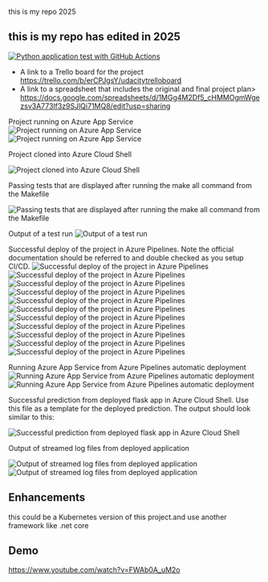 this is my repo 2025
## this is my repo has edited in 2025

[![Python application test with GitHub Actions](https://github.com/mohamed-elmatary/azure-devops-2025/actions/workflows/main.yml/badge.svg)](https://github.com/mohamed-elmatary/azure-devops-2025/actions/workflows/main.yml)

* A link to a Trello board for the project
https://trello.com/b/erCPJgsY/udacitytrelloboard
* A link to a spreadsheet that includes the original and final project plan>
https://docs.google.com/spreadsheets/d/1MGg4M2Df5_cHMMOgmWgezsv3A773lf3z9SJlQi71MQ8/edit?usp=sharing


Project running on Azure App Service
![Project running on Azure App Service](/images/Web_App_Running_1.png)
![Project running on Azure App Service](/images/Web_App_Running_2.png)

Project cloned into Azure Cloud Shell

![Project cloned into Azure Cloud Shell](/images/Clone%20My%20Repo.png)



Passing tests that are displayed after running the make all command from the Makefile

![Passing tests that are displayed after running the make all command from the Makefile](/images/make%20all.png)


Output of a test run
![Output of a test run](/images/make%20all.png)

Successful deploy of the project in Azure Pipelines. Note the official documentation should be referred to and double checked as you setup CI/CD.
![Successful deploy of the project in Azure Pipelines](/images/Configure%20Azure%20Pipeline.png)
![Successful deploy of the project in Azure Pipelines](/images/Configure%20Azure%20Pipeline%202.png)
![Successful deploy of the project in Azure Pipelines](/images/Configure%20Azure%20Pipeline%203.png)
![Successful deploy of the project in Azure Pipelines](/images/Configure%20Azure%20Pipeline%204.png)
![Successful deploy of the project in Azure Pipelines](/images/Configure%20Azure%20Pipeline%205.png)
![Successful deploy of the project in Azure Pipelines](/images/Configure%20Azure%20Pipeline%206.png)
![Successful deploy of the project in Azure Pipelines](/images/run%20Azure%20Pipeline%201.png)
![Successful deploy of the project in Azure Pipelines](/images/run%20Azure%20Pipeline%202.png)
![Successful deploy of the project in Azure Pipelines](/images/run%20Azure%20Pipeline3.png)
![Successful deploy of the project in Azure Pipelines](/images/run%20Azure%20Pipeline4.png)
![Successful deploy of the project in Azure Pipelines](/images/run%20Azure%20Pipeline5.png)








Running Azure App Service from Azure Pipelines automatic deployment
![Running Azure App Service from Azure Pipelines automatic deployment](/images/Running%20Azure%20App%20Service%20from%20Azure%20Pipelines%20automatic%20deployment%201.png)
![Running Azure App Service from Azure Pipelines automatic deployment](/images/Running%20Azure%20App%20Service%20from%20Azure%20Pipelines%20automatic%20deployment%202.png)


Successful prediction from deployed flask app in Azure Cloud Shell. Use this file as a template for the deployed prediction. The output should look similar to this:

![Successful prediction from deployed flask app in Azure Cloud Shell](/images/Successful%20prediction%20from%20deployed%20flask%20app%20in%20Azure%20Cloud%20Shell.png)

Output of streamed log files from deployed application

![Output of streamed log files from deployed application](/images/webApp_log1.png)
![Output of streamed log files from deployed application](/images/webApp_log2.png)


## Enhancements

this could be a Kubernetes version of this project.and use another framework like .net core

## Demo 

https://www.youtube.com/watch?v=FWAb0A_uM2o


